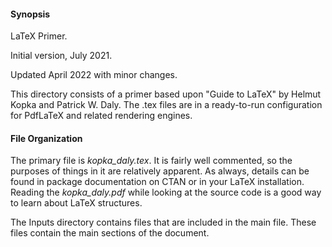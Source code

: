 #### Synopsis

LaTeX Primer. 

Initial version, July 2021.

Updated April 2022 with minor changes.

This directory consists of a primer based upon "Guide to LaTeX" by Helmut Kopka and Patrick W. Daly. The .tex files are in a ready-to-run configuration for PdfLaTeX and related rendering engines.

#### File Organization

The primary file is _kopka_daly.tex_. It is fairly well commented, so the purposes of things in it are relatively apparent. As always, details can be found in package documentation on CTAN or in your LaTeX installation. Reading the _kopka_daly.pdf_ while looking at the source code is a good way to learn about LaTeX structures.

The Inputs directory contains files that are included in the main file. These files contain the main sections of the document.


